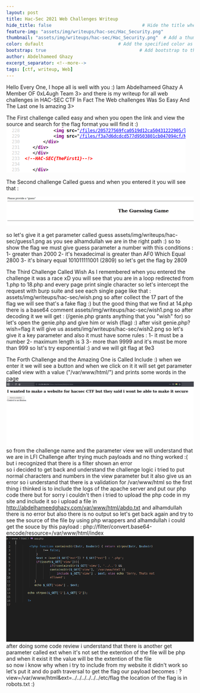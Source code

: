 ```yaml
---
layout: post
title: Hac-Sec 2021 Web Challenges Writeup                               # Title of the page
hide_title: false                                  # Hide the title when displaying the post, but shown in lists of posts
feature-img: "assets/img/writeups/hac-sec/Hac_Security.png"              # Add a feature-image to the post
thumbnail: "assets/img/writeups/hac-sec/Hac_Security.png"  # Add a thumbnail image on blog view
color: dufault                            # Add the specified color as feature image, and change link colors in post
bootstrap: true                                   # Add bootstrap to the page
author: Abdelhameed Ghazy
excerpt_separator: <!--more-->
tags: [ctf, writeup, Web]
---
```



Hello Every One, I hope all is well with you :) 
Iam Abdelhameed Ghazy A Member OF 0xL4ugh Team 3> and there is my writeup for all web challenges in HAC-SEC CTF 
In Fact The Web challenges Was So Easy And The Last one Is amazing 3> 

The First challenge called easy and when you open the link and view the source and search for the flag format you will find it :) 
<img src="assets/img/writeups/hac-sec/easy.png"/>


The Second challenge Called guess and when you entered it you will see that :

<img src="assets/img/writeups/hac-sec/guess.png" />

so let's give it a get parameter called guess 
assets/img/writeups/hac-sec/guess1.png
as you see alhamdullah we are in the right path :) 
so to show the flag we must give guess parameter a number  with this conditions :
1- greater than 2000 
2- it's hexadecimal is greater than AF0 Which Equal 2800
3- it's binary equal 101011111001 (2809) 
so let's get the flag by 2809 


The Third Challenge Called Wish As I remembered 
when you entered the challenge it  was a race xD
you will see that you are in a loop redirected from 1.php to 18.php
and every page print single character so let's intercept the request
with burp suite and see each single page like that :
assets/img/writeups/hac-sec/wish.png
so after collect the 17 part of the flag we will see that's 
a fake flag :) but the good thing that we find at 14.php
there is a base64 comment
assets/img/writeups/hac-sec/wish1.png
so after decoding it  we will get :
(/genie.php grants anything that you "wish" for)
so let's open the genie.php and give him or wish (flag) :) 
after visit genie.php?wish=flag it will give us
assets/img/writeups/hac-sec/wish2.png
so let's give it a key parameter and also it must have some rules :
1- it must be a number 
2- maximum length is 3 
3- more than 9999 and it's must be more than 999
so lst's try exponential :)  and we will git flag at 9e3



The Forth Challenge and the Amazing One is Called Include :) 
when we enter it we will see a button and when we click on it
it will set get parameter called view with a value 
("/var/www/html/") and prints some words in the page
<img src="assets/img/writeups/hac-sec/include.png" />
so from the challenge name  and the parameter view
we will understand that we are in LFI Challenge
after trying much payloads and no thing worked :(
but i recognized that there is a filter shown an error  
so i decided to get back and understand the challenge logic 
i tried to put normal characters and numbers in the view parameter 
but it also give us an error so  i understand that there is a validation
for /var/www/html so the first thing i thinked is to include the logs of the apache server
and put our php code there but for sorry i couldn't 
then i tried to upload the php code in my site and include it 
so i upload a file in http://abdelhameedghazy.com/var/www/html/abdo.txt
and alhamdullah there is no error but also there is no output 
so let's get back again and try to see the source of the file by using php wrappers
and alhamdullah i could get the souce by this payload : 
php://filter/convert.base64-encode/resource=/var/www/html/index
<img src="assets/img/writeups/hac-sec/include1.png"/>
after doing some code review i understand that there is another 
get parameter called ext when it's not set the extention of the file will be php
and when it exist it the value will be the extention of the file  
so now i know why when i try to include from my website it didn't work 
so let's put it and do path traversal to get the flag 
our payload becomes : 
?view=/var/www/html&ext=../../../../../../etc/flag
the location of the flag is in robots.txt :)  
